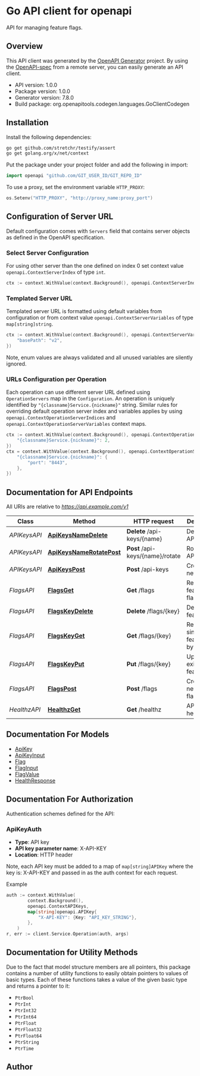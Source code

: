 # Go API client for openapi

API for managing feature flags.

## Overview
This API client was generated by the [OpenAPI Generator](https://openapi-generator.tech) project.  By using the [OpenAPI-spec](https://www.openapis.org/) from a remote server, you can easily generate an API client.

- API version: 1.0.0
- Package version: 1.0.0
- Generator version: 7.8.0
- Build package: org.openapitools.codegen.languages.GoClientCodegen

## Installation

Install the following dependencies:

```sh
go get github.com/stretchr/testify/assert
go get golang.org/x/net/context
```

Put the package under your project folder and add the following in import:

```go
import openapi "github.com/GIT_USER_ID/GIT_REPO_ID"
```

To use a proxy, set the environment variable `HTTP_PROXY`:

```go
os.Setenv("HTTP_PROXY", "http://proxy_name:proxy_port")
```

## Configuration of Server URL

Default configuration comes with `Servers` field that contains server objects as defined in the OpenAPI specification.

### Select Server Configuration

For using other server than the one defined on index 0 set context value `openapi.ContextServerIndex` of type `int`.

```go
ctx := context.WithValue(context.Background(), openapi.ContextServerIndex, 1)
```

### Templated Server URL

Templated server URL is formatted using default variables from configuration or from context value `openapi.ContextServerVariables` of type `map[string]string`.

```go
ctx := context.WithValue(context.Background(), openapi.ContextServerVariables, map[string]string{
	"basePath": "v2",
})
```

Note, enum values are always validated and all unused variables are silently ignored.

### URLs Configuration per Operation

Each operation can use different server URL defined using `OperationServers` map in the `Configuration`.
An operation is uniquely identified by `"{classname}Service.{nickname}"` string.
Similar rules for overriding default operation server index and variables applies by using `openapi.ContextOperationServerIndices` and `openapi.ContextOperationServerVariables` context maps.

```go
ctx := context.WithValue(context.Background(), openapi.ContextOperationServerIndices, map[string]int{
	"{classname}Service.{nickname}": 2,
})
ctx = context.WithValue(context.Background(), openapi.ContextOperationServerVariables, map[string]map[string]string{
	"{classname}Service.{nickname}": {
		"port": "8443",
	},
})
```

## Documentation for API Endpoints

All URIs are relative to *https://api.example.com/v1*

Class | Method | HTTP request | Description
------------ | ------------- | ------------- | -------------
*APIKeysAPI* | [**ApiKeysNameDelete**](docs/APIKeysAPI.md#apikeysnamedelete) | **Delete** /api-keys/{name} | Delete an API key
*APIKeysAPI* | [**ApiKeysNameRotatePost**](docs/APIKeysAPI.md#apikeysnamerotatepost) | **Post** /api-keys/{name}/rotate | Rotate an API key
*APIKeysAPI* | [**ApiKeysPost**](docs/APIKeysAPI.md#apikeyspost) | **Post** /api-keys | Create a new API key
*FlagsAPI* | [**FlagsGet**](docs/FlagsAPI.md#flagsget) | **Get** /flags | Retrieve all feature flags
*FlagsAPI* | [**FlagsKeyDelete**](docs/FlagsAPI.md#flagskeydelete) | **Delete** /flags/{key} | Delete a feature flag
*FlagsAPI* | [**FlagsKeyGet**](docs/FlagsAPI.md#flagskeyget) | **Get** /flags/{key} | Retrieve a single feature flag by key
*FlagsAPI* | [**FlagsKeyPut**](docs/FlagsAPI.md#flagskeyput) | **Put** /flags/{key} | Update an existing feature flag
*FlagsAPI* | [**FlagsPost**](docs/FlagsAPI.md#flagspost) | **Post** /flags | Create a new feature flag
*HealthzAPI* | [**HealthzGet**](docs/HealthzAPI.md#healthzget) | **Get** /healthz | API healthcheck


## Documentation For Models

 - [ApiKey](docs/ApiKey.md)
 - [ApiKeyInput](docs/ApiKeyInput.md)
 - [Flag](docs/Flag.md)
 - [FlagInput](docs/FlagInput.md)
 - [FlagValue](docs/FlagValue.md)
 - [HealthResponse](docs/HealthResponse.md)


## Documentation For Authorization


Authentication schemes defined for the API:
### ApiKeyAuth

- **Type**: API key
- **API key parameter name**: X-API-KEY
- **Location**: HTTP header

Note, each API key must be added to a map of `map[string]APIKey` where the key is: X-API-KEY and passed in as the auth context for each request.

Example

```go
auth := context.WithValue(
		context.Background(),
		openapi.ContextAPIKeys,
		map[string]openapi.APIKey{
			"X-API-KEY": {Key: "API_KEY_STRING"},
		},
	)
r, err := client.Service.Operation(auth, args)
```


## Documentation for Utility Methods

Due to the fact that model structure members are all pointers, this package contains
a number of utility functions to easily obtain pointers to values of basic types.
Each of these functions takes a value of the given basic type and returns a pointer to it:

* `PtrBool`
* `PtrInt`
* `PtrInt32`
* `PtrInt64`
* `PtrFloat`
* `PtrFloat32`
* `PtrFloat64`
* `PtrString`
* `PtrTime`

## Author



